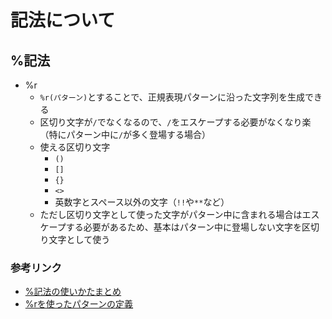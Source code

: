 # 記法について

## %記法
- %r
  - `%r(パターン)`とすることで、正規表現パターンに沿った文字列を生成できる
  - 区切り文字が`/`でなくなるので、`/`をエスケープする必要がなくなり楽（特にパターン中に`/`が多く登場する場合）
  - 使える区切り文字
    - `()`
    - `[]`
    - `{}`
    - `<>`
    - 英数字とスペース以外の文字（`!!`や`**`など）
  - ただし区切り文字として使った文字がパターン中に含まれる場合はエスケープする必要があるため、基本はパターン中に登場しない文字を区切り文字として使う
### 参考リンク
- [%記法の使いかたまとめ](https://www.sejuku.net/blog/46939#index_id3)
- [%rを使ったパターンの定義](https://www.javadrive.jp/ruby/regex/index6.html)